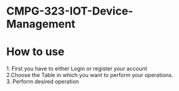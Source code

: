 # CMPG-323-IOT-Device-Management
<h1>How to use</h1>
1. First you have to either Login or register your account</br>
2.Choose the Table in which you want to perform your operations.</br>
3. Perform desired operation</br>
